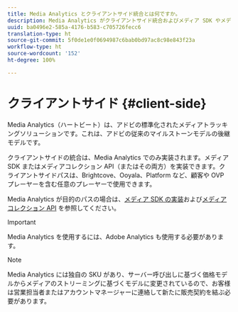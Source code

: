 ```yaml
---
title: Media Analytics とクライアントサイド統合とは何ですか。
description: Media Analytics がクライアントサイド統合およびメディア SDK やメディアコレクション API とどのように連携するかについて説明します。
uuid: ba0496e2-585a-4176-b583-c705726fecc6
translation-type: ht
source-git-commit: 5f0de1e0f0694987c6bab0bd97ac8c98e843f23a
workflow-type: ht
source-wordcount: '152'
ht-degree: 100%

---
```



# クライアントサイド {#client-side}

Media Analytics（ハートビート）は、アドビの標準化されたメディアトラッキングソリューションです。これは、アドビの従来のマイルストーンモデルの後継モデルです。

クライアントサイドの統合は、Media Analytics でのみ実装されます。メディア SDK またはメディアコレクション API（またはその両方）を実装できます。クライアントサイドパスは、Brightcove、Ooyala、Platform など、顧客や OVP プレーヤーを含む任意のプレーヤーで使用できます。

Media Analytics が目的のパスの場合は、[メディア SDK の実装](/help/sdk-implement/setup/setup-overview.md)および[メディアコレクション API](/help/media-collection-api/mc-api-overview.md) を参照してください。

>[!IMPORTANT]
>
>Media Analytics を使用するには、Adobe Analytics も使用する必要があります。

>[!NOTE]
>
>Media Analytics には独自の SKU があり、サーバー呼び出しに基づく価格モデルからメディアのストリーミングに基づくモデルに変更されているので、お客様は営業担当者またはアカウントマネージャーに連絡して新たに販売契約を結ぶ必要があります。
